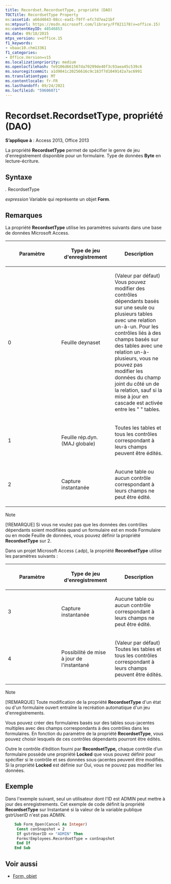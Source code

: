 ```yaml
---
title: Recordset.RecordsetType, propriété (DAO)
TOCTitle: RecordsetType Property
ms:assetid: a66d4043-08cc-ead1-f9ff-efc7d7ea21bf
ms:mtpsurl: https://msdn.microsoft.com/library/Ff821178(v=office.15)
ms:contentKeyID: 48546853
ms.date: 09/18/2015
mtps_version: v=office.15
f1_keywords:
- vbaac10.chm13361
f1_categories:
- Office.Version=v15
ms.localizationpriority: medium
ms.openlocfilehash: fe9106d661567da70299de40f3c93aea45c539c6
ms.sourcegitcommit: a1d9041c20256616c9c183f7d1049142a7ac6991
ms.translationtype: MT
ms.contentlocale: fr-FR
ms.lasthandoff: 09/24/2021
ms.locfileid: "59606071"
---
```

# <a name="recordsetrecordsettype-property-dao"></a>Recordset.RecordsetType, propriété (DAO)

**S’applique à** : Access 2013, Office 2013

La propriété **RecordsetType** permet de spécifier le genre de jeu d'enregistrement disponible pour un formulaire. Type de données **Byte** en lecture-écriture.

## <a name="syntax"></a>Syntaxe

*.* RecordsetType

*expression* Variable qui représente un objet **Form**.

## <a name="remarks"></a>Remarques

La propriété **RecordsetType** utilise les paramètres suivants dans une base de données Microsoft Access.

<table>
<colgroup>
<col style="width: 33%" />
<col style="width: 33%" />
<col style="width: 33%" />
</colgroup>
<thead>
<tr class="header">
<th><p>Paramètre</p></th>
<th><p>Type de jeu d'enregistrement</p></th>
<th><p>Description</p></th>
</tr>
</thead>
<tbody>
<tr class="odd">
<td><p>0</p></td>
<td><p>Feuille deynaset</p></td>
<td><p>(Valeur par défaut) Vous pouvez modifier des contrôles dépendants basés sur une seule ou plusieurs tables avec une relation un-à-un. Pour les contrôles liés à des champs basés sur des tables avec une relation un-à-plusieurs, vous ne pouvez pas modifier les données du champ joint du côté un de la relation, sauf si la mise à jour en cascade est activée entre les &quot; &quot; tables.</p></td>
</tr>
<tr class="even">
<td><p>1</p></td>
<td><p>Feuille rép.dyn.(MAJ globale)</p></td>
<td><p>Toutes les tables et tous les contrôles correspondant à leurs champs peuvent être édités.</p></td>
</tr>
<tr class="odd">
<td><p>2</p></td>
<td><p>Capture instantanée</p></td>
<td><p>Aucune table ou aucun contrôle correspondant à leurs champs ne peut être édité.</p></td>
</tr>
</tbody>
</table>

> [!NOTE]
> [!REMARQUE] Si vous ne voulez pas que les données des contrôles dépendants soient modifiées quand un formulaire est en mode Formulaire ou en mode Feuille de données, vous pouvez définir la propriété **RecordsetType** sur 2.

Dans un projet Microsoft Access (.adp), la propriété **RecordsetType** utilise les paramètres suivants :

<table>
<colgroup>
<col style="width: 33%" />
<col style="width: 33%" />
<col style="width: 33%" />
</colgroup>
<thead>
<tr class="header">
<th><p>Paramètre</p></th>
<th><p>Type de jeu d'enregistrement</p></th>
<th><p>Description</p></th>
</tr>
</thead>
<tbody>
<tr class="odd">
<td><p>3</p></td>
<td><p>Capture instantanée</p></td>
<td><p>Aucune table ou aucun contrôle correspondant à leurs champs ne peut être édité.</p></td>
</tr>
<tr class="even">
<td><p>4 </p></td>
<td><p>Possibilité de mise à jour de l'instantané</p></td>
<td><p>(Valeur par défaut) Toutes les tables et tous les contrôles correspondant à leurs champs peuvent être édités.</p></td>
</tr>
</tbody>
</table>

> [!NOTE]
> [!REMARQUE] Toute modification de la propriété **RecordsetType** d'un état ou d'un formulaire ouvert entraîne la recréation automatique d'un jeu d'enregistrements.

Vous pouvez créer des formulaires basés sur des tables sous-jacentes multiples avec des champs correspondants à des contrôles dans les formulaires. En fonction du paramètre de la propriété **RecordsetType**, vous pouvez choisir lesquels de ces contrôles dépendants pourront être édités.

Outre le contrôle d’édition fourni par **RecordsetType,** chaque contrôle d’un formulaire possède une propriété **Locked** que vous pouvez définir pour spécifier si le contrôle et ses données sous-jacentes peuvent être modifiés. Si la propriété **Locked** est définie sur Oui, vous ne pouvez pas modifier les données.

## <a name="example"></a>Exemple

Dans l'exemple suivant, seul un utilisateur dont l'ID est ADMIN peut mettre à jour des enregistrements. Cet exemple de code définit la propriété **RecordsetType** sur Instantané si la valeur de la variable publique gstrUserID n'est pas ADMIN.

```vb
    Sub Form_Open(Cancel As Integer) 
     Const conSnapshot = 2 
     If gstrUserID <> "ADMIN" Then 
     Forms!Employees.RecordsetType = conSnapshot 
     End If 
    End Sub
```

## <a name="see-also"></a>Voir aussi

- [Form, objet](https://docs.microsoft.com/office/vba/api/Access.Form)



